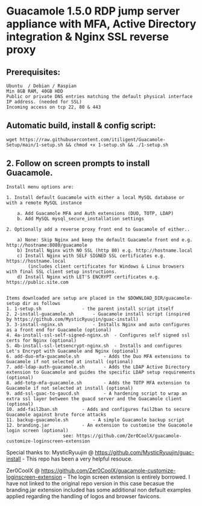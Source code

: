 # Guacamole 1.5.0 RDP jump server appliance with MFA, Active Directory integration & Nginx SSL reverse proxy

## Prerequisites:

	Ubuntu  / Debian / Raspian
 	Min 8GB RAM, 40GB HDD
	Public or private DNS entries matching the default physical interface IP address. (needed for SSL) 
	Incoming access on tcp 22, 80 & 443


## Automatic build, install & config script:

    wget https://raw.githubusercontent.com/itiligent/Guacamole-Setup/main/1-setup.sh && chmod +x 1-setup.sh && ./1-setup.sh

## 2. Follow on screen prompts to install Guacamole.

	Install menu options are:
	
	1. Install default Guacamole with either a local MySQL database or with a remote MySQL instance 
	
		a. Add Guacamole MFA and Auth extensions (DUO, TOTP, LDAP)
		b. Add MySQL mysql_secure_installation settings 
	
	2. Optionally add a reverse proxy front end to Guacamole of either..
			
		a) None: Skip Nginx and keep the default Guacamole front end e.g. http://hostname:8080/guacamole
		b) Install Nginx with NO SSL (http 80) e.g. http://hostname.local
		c) Install Nginx with SELF SIGNED SSL certificates e.g. https://hostname.local
			(includes client certificates for Windows & Linux browsers with final SSL client setup instructions.
		d) Install Nginx with LET'S ENCRYPT certificates e.g. https://public.site.com
	
				
	Items downloaded are setup are placed in the $DOWNLOAD_DIR/guacamole-setup dir as follows
	1. 1-setup.sh				- the parent install script itself
	2. 2-install-guacamole.sh 		- Guacamole install script (inspired by https://github.com/MysticRyuujin/guac-install)
	3. 3-install-nginx.sh 			- Installs Nginx and auto configures as a front end for Guacamole (optional)
	4. 4a-install-ssl-self-signed-nginx.sh 	- Configures self signed ssl certs for Nginx (optional)
	5. 4b-install-ssl-letsencrypt-nginx.sh 	- Installs and configures Let's Encrypt with Guacamole and Nginx (optional)
	6. add-duo-mfa-guacamole.sh 		- Adds the Duo MFA extensions to Guacamole if not selected at install (optional)
	7. add-ldap-auth-guacamole.sh 		- Adds the LDAP Active Directory extension to Guacamole and guides the specific LDAP setup requirements (optional)
	8. add-totp-mfa-guacamole.sh  		- Adds the TOTP MFA extension to Guacamole if not selected at install (optional)
	9. add-ssl-guac-to-gaucd.sh 		- A hardening script to wrap an extra ssl layer between the guacd server and the Guacamole client (optional)
	10. add-fail2ban.sh			- Adds and configures fail2ban to secure Guacamole against brute force attacks
	11. backup-guacamole.sh			- A simple Guacamole backup script
	12. branding.jar			- An extension to customise the Guacomole login screen (optional) 
	  					 see: https://github.com/Zer0CoolX/guacamole-customize-loginscreen-extension
 
Special thanks to:
MysticRyuujin @ https://github.com/MysticRyuujin/guac-install - This repo has been a very helpful resouce.
	
Zer0CoolX @ https://github.com/Zer0CoolX/guacamole-customize-loginscreen-extension - The login screen extension is entirely borrowed. I have not linked to the original repo version in this case becasue the branding.jar extension included has some additional non default examples applied regarding the handling of logos and browser favicons.
